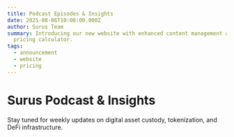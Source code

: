 ```yaml
---
title: Podcast Episodes & Insights
date: 2025-08-06T10:00:00.000Z
author: Surus Team
summary: Introducing our new website with enhanced content management and
  pricing calculator.
tags:
  - announcement
  - website
  - pricing
---
```

# Surus Podcast & Insights

Stay tuned for weekly updates on digital asset custody, tokenization, and DeFi infrastructure.
